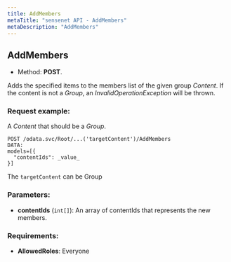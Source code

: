 ```yaml
---
title: AddMembers
metaTitle: "sensenet API - AddMembers"
metaDescription: "AddMembers"
---
```


## AddMembers
- Method: **POST**.

Adds the specified items to the members list of the given group _Content_.
 If the content is not a _Group_, an _InvalidOperationException_ will be thrown.

### Request example:
A _Content_ that should be a _Group_.
```
POST /odata.svc/Root/...('targetContent')/AddMembers
DATA:
models=[{
  "contentIds": _value_
}]
```
The `targetContent` can be Group
### Parameters:
- **contentIds** (`int[]`): An array of contentIds that represents the new members.

### Requirements:
- **AllowedRoles**: Everyone

